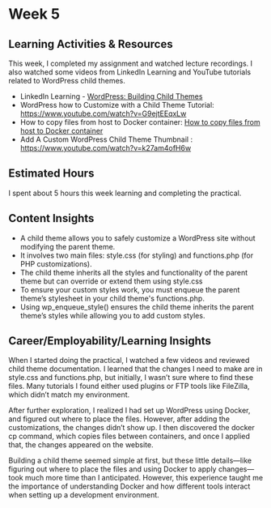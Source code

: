# Week 5
## Learning Activities & Resources
This week, I completed my assignment and watched lecture recordings. I also watched some videos from LinkedIn Learning and YouTube tutorials related to WordPress child themes.

- LinkedIn Learning - [WordPress: Building Child Themes](https://www.linkedin.com/learning/wordpress-building-child-themes-3/set-up-a-code-editor?u=2223545)
- WordPress how to Customize with a Child Theme Tutorial: https://www.youtube.com/watch?v=G9ejtEEqxLw
- How to copy files from host to Docker container: [How to copy files from host to Docker container](https://docs.docker.com/reference/cli/docker/container/cp/)
- Add A Custom WordPress Child Theme Thumbnail : https://www.youtube.com/watch?v=k27am4ofH6w

## Estimated Hours
I spent about 5 hours this week learning and completing the practical.

## Content Insights
- A child theme allows you to safely customize a WordPress site without modifying the parent theme.
- It involves two main files: style.css (for styling) and functions.php (for PHP customizations).
- The child theme inherits all the styles and functionality of the parent theme but can override or extend them using style.css
- To ensure your custom styles work, you must enqueue the parent theme’s stylesheet in your child theme's functions.php.
- Using wp_enqueue_style() ensures the child theme inherits the parent theme’s styles while allowing you to add custom styles.
## Career/Employability/Learning Insights
When I started doing the practical, I watched a few videos and reviewed child theme documentation. I learned that the changes I need to make are in style.css and functions.php, but initially, I wasn’t sure where to find these files. Many tutorials I found either used plugins or FTP tools like FileZilla, which didn’t match my environment.

After further exploration, I realized I had set up WordPress using Docker, and figured out where to place the files. However, after adding the customizations, the changes didn’t show up. I then discovered the docker cp command, which copies files between containers, and once I applied that, the changes appeared on the website.

Building a child theme seemed simple at first, but these little details—like figuring out where to place the files and using Docker to apply changes—took much more time than I anticipated. However, this experience taught me the importance of understanding Docker and how different tools interact when setting up a development environment.



